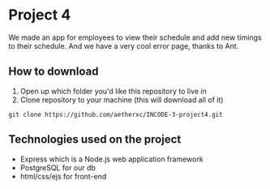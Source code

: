 # Project 4
We made an app for employees to view their schedule and add new timings to their schedule. And we have a very cool error page, thanks to Ant.

## How to download
1. Open up which folder you'd like this repository to live in
2. Clone repository to your machine (this will download all of it)
```
git clone https://github.com/aetherxc/INCODE-3-project4.git
```

## Technologies used on the project
- Express which is a Node.js web application framework 
- PostgreSQL for our db
- html/css/ejs for front-end


